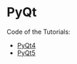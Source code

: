 # PyQt

Code of the Tutorials:

* [PyQt4](http://www.qaulau.com/books/PyQt4_Tutorial/index.html)
* [PyQt5](http://zetcode.com/gui/pyqt5/)